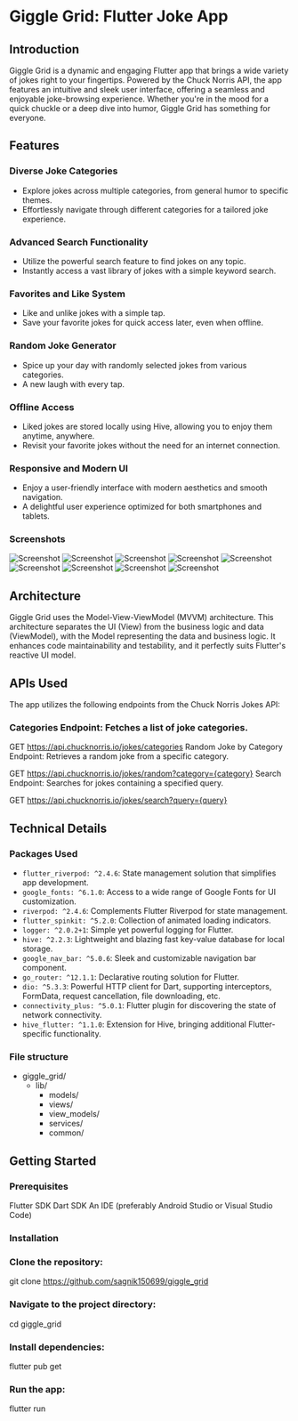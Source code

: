 # Giggle Grid: Flutter Joke App

## Introduction
Giggle Grid is a dynamic and engaging Flutter app that brings a wide variety of jokes right to your fingertips. Powered by the Chuck Norris API, the app features an intuitive and sleek user interface, offering a seamless and enjoyable joke-browsing experience. Whether you're in the mood for a quick chuckle or a deep dive into humor, Giggle Grid has something for everyone.

## Features

### Diverse Joke Categories
- Explore jokes across multiple categories, from general humor to specific themes.
- Effortlessly navigate through different categories for a tailored joke experience.

### Advanced Search Functionality
- Utilize the powerful search feature to find jokes on any topic.
- Instantly access a vast library of jokes with a simple keyword search.

### Favorites and Like System
- Like and unlike jokes with a simple tap.
- Save your favorite jokes for quick access later, even when offline.

### Random Joke Generator
- Spice up your day with randomly selected jokes from various categories.
- A new laugh with every tap.

### Offline Access
- Liked jokes are stored locally using Hive, allowing you to enjoy them anytime, anywhere.
- Revisit your favorite jokes without the need for an internet connection.

### Responsive and Modern UI
- Enjoy a user-friendly interface with modern aesthetics and smooth navigation.
- A delightful user experience optimized for both smartphones and tablets.

### Screenshots

<img src="screenshots/Screenshot_1700410934.png" alt="Screenshot" style="max-width: 300px;">
<img src="screenshots/Screenshot_1700410951.png" alt="Screenshot" style="max-width: 300px;">
<img src="screenshots/Screenshot_1700410972.png" alt="Screenshot" style="max-width: 300px;">
<img src="screenshots/Screenshot_1700410985.png" alt="Screenshot" style="max-width: 300px;">
<img src="screenshots/Screenshot_1700411021.png" alt="Screenshot" style="max-width: 300px;">
<img src="screenshots/Screenshot_1700411025.png" alt="Screenshot" style="max-width: 300px;">
<img src="screenshots/Screenshot_1700411037.png" alt="Screenshot" style="max-width: 300px;">
<img src="screenshots/Screenshot_1700411066.png" alt="Screenshot" style="max-width: 300px;">
<img src="screenshots/Screenshot_1700411076.png" alt="Screenshot" style="max-width: 300px;">


## Architecture
Giggle Grid uses the Model-View-ViewModel (MVVM) architecture. This architecture separates the UI (View) from the business logic and data (ViewModel), with the Model representing the data and business logic. It enhances code maintainability and testability, and it perfectly suits Flutter's reactive UI model.

## APIs Used
The app utilizes the following endpoints from the Chuck Norris Jokes API:

### Categories Endpoint: Fetches a list of joke categories.

GET https://api.chucknorris.io/jokes/categories
Random Joke by Category Endpoint: Retrieves a random joke from a specific category.

GET https://api.chucknorris.io/jokes/random?category={category}
Search Endpoint: Searches for jokes containing a specified query.

GET https://api.chucknorris.io/jokes/search?query={query}

## Technical Details

### Packages Used

- `flutter_riverpod: ^2.4.6`: State management solution that simplifies app development.
- `google_fonts: ^6.1.0`: Access to a wide range of Google Fonts for UI customization.
- `riverpod: ^2.4.6`: Complements Flutter Riverpod for state management.
- `flutter_spinkit: ^5.2.0`: Collection of animated loading indicators.
- `logger: ^2.0.2+1`: Simple yet powerful logging for Flutter.
- `hive: ^2.2.3`: Lightweight and blazing fast key-value database for local storage.
- `google_nav_bar: ^5.0.6`: Sleek and customizable navigation bar component.
- `go_router: ^12.1.1`: Declarative routing solution for Flutter.
- `dio: ^5.3.3`: Powerful HTTP client for Dart, supporting interceptors, FormData, request cancellation, file downloading, etc.
- `connectivity_plus: ^5.0.1`: Flutter plugin for discovering the state of network connectivity.
- `hive_flutter: ^1.1.0`: Extension for Hive, bringing additional Flutter-specific functionality.

### File structure

- giggle_grid/
    - lib/
        - models/
        - views/
        - view_models/
        - services/
        - common/
      

## Getting Started

### Prerequisites

Flutter SDK
Dart SDK
An IDE (preferably Android Studio or Visual Studio Code)
### Installation

### Clone the repository:
git clone https://github.com/sagnik150699/giggle_grid

### Navigate to the project directory:
cd giggle_grid

### Install dependencies:
flutter pub get

### Run the app:
flutter run

